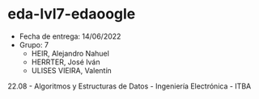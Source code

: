 # eda-lvl7-edaoogle

* Fecha de entrega: 14/06/2022
* Grupo: 7
  * HEIR, Alejandro Nahuel
  * HERRTER, José Iván
  * ULISES VIEIRA, Valentín

22.08 - Algoritmos y Estructuras de Datos - Ingeniería Electrónica - ITBA